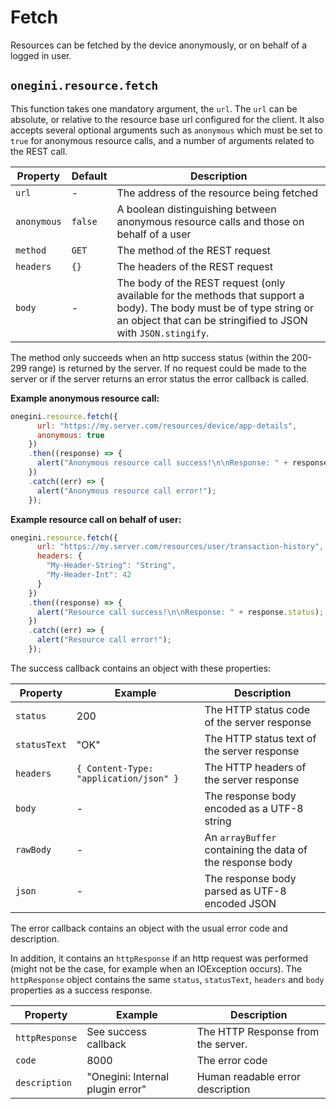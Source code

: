 # Fetch

<!-- toc -->

Resources can be fetched by the device anonymously, or on behalf of a logged in user.

## `onegini.resource.fetch`

This function takes one mandatory argument, the `url`. The `url` can be absolute, or relative to the resource base url configured for the client. It also accepts several optional arguments such as `anonymous` which must be set to `true` for anonymous resource calls, and a number of arguments related to the REST call.

| Property | Default | Description |
| --- | --- | --- |
| `url` | - | The address of the resource being fetched
| `anonymous` | `false` | A boolean distinguishing between anonymous resource calls and those on behalf of a user
| `method` | `GET` | The method of the REST request
| `headers` | `{}` | The headers of the REST request
| `body` | - | The body of the REST request (only available for the methods that support a body). The body must be of type string or an object that can be stringified to JSON with `JSON.stingify`.

The method only succeeds when an http success status (within the 200-299 range) is returned by the server.
If no request could be made to the server or if the server returns an error status the error callback is called.

**Example anonymous resource call:**

```js
onegini.resource.fetch({
      url: "https://my.server.com/resources/device/app-details",
      anonymous: true
    })
    .then((response) => {
      alert("Anonymous resource call success!\n\nResponse: " + response.status);
    })
    .catch((err) => {
      alert("Anonymous resource call error!");
    });
```

**Example resource call on behalf of user:**

```js
onegini.resource.fetch({
      url: "https://my.server.com/resources/user/transaction-history",
      headers: {
        "My-Header-String": "String",
        "My-Header-Int": 42
      }
    })
    .then((response) => {
      alert("Resource call success!\n\nResponse: " + response.status);
    })
    .catch((err) => {
      alert("Resource call error!");
    });
```

The success callback contains an object with these properties:

| Property | Example | Description |
| --- | --- | --- |
| `status` | 200 | The HTTP status code of the server response
| `statusText` | "OK"| The HTTP status text of the server response
| `headers` | `{ Content-Type: "application/json" }` | The HTTP headers of the server response
| `body` | - | The response body encoded as a UTF-8 string
| `rawBody` | - | An `arrayBuffer` containing the data of the response body 
| `json` | - | The response body parsed as UTF-8 encoded JSON

The error callback contains an object with the usual error code and description.

In addition, it contains an `httpResponse` if an http request was performed (might not be the case, for example when an IOException occurs).
The `httpResponse` object contains the same `status`, `statusText`, `headers` and `body` properties as a success response. 

| Property | Example | Description |
| --- | --- | --- |
| `httpResponse` | See success callback | The HTTP Response from the server.
| `code` | 8000 | The error code
| `description` | "Onegini: Internal plugin error" | Human readable error description
